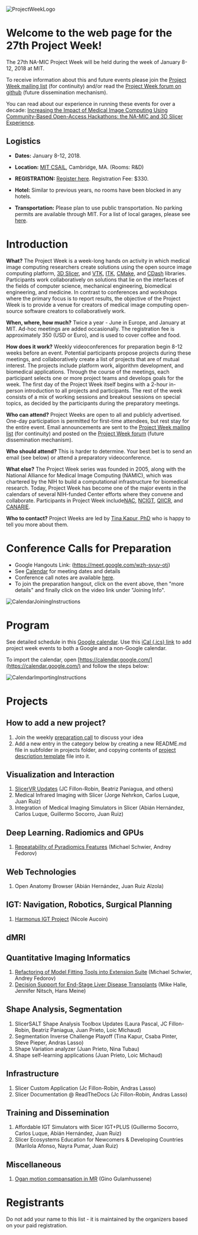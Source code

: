![ProjectWeekLogo](ProjectWeekLogo.png)

# Welcome to the web page for the 27th Project Week!
The 27th NA-MIC Project Week will be held during the week of January 8-12, 2018 at MIT.

To receive information about this and future events please join the [Project Week mailing list](https://public.kitware.com/mailman/listinfo/na-mic-project-week) (for continuity) and/or read the [Project Week forum on github](https://github.com/orgs/NA-MIC/teams/pw27-participants/discussions) (future dissemination mechanism).

You can read about our experience in running these events for over a decade: [Increasing the Impact of Medical Image Computing Using
Community-Based Open-Access Hackathons: the NA-MIC and 3D Slicer Experience](http://www.spl.harvard.edu/publications/item/view/3004).

## Logistics

- **Dates:** January 8-12, 2018.
- **Location:** [MIT CSAIL](https://www.google.com/maps/place/MIT:+Computer+Science+and+Artificial+Intelligence+Laboratory/@42.361864,-71.090563,16z/data=!4m2!3m1!1s0x0:0x303ada1e9664dfed?hl=en), Cambridge, MA. (Rooms: R&D)

- **REGISTRATION:** [Register here](http://regonline.com/projectweek2018). Registration Fee: $330.

- **Hotel:** Similar to previous years, no rooms have been blocked in any hotels.

- **Transportation:** Please plan to use public transportation. No parking permits are available through MIT. For a list of local garages, please see [here](http://web.mit.edu/facilities/transportation/parking/visitors/public_parking.html).

# Introduction

**What?** The Project Week is a week-long hands on activity in which medical image computing researchers create solutions using the open source image computing platform, [3D Slicer](http://www.slicer.org), and  [VTK](http://www.vtk.org), [ITK](http://www.itk.org), [CMake](http://www.cmake.org), and [CDash](http://www.cdash.org) libraries. Participants work collaboratively on solutions that lie on the interfaces of the fields of computer science, mechanical engineering, biomedical engineering, and medicine. In contrast to conferences and workshops where the primary focus is to report results, the objective of the Project Week is to provide a venue for creators of medical image computing open-source software creators to collaboratively work.

**When, where, how much?** Twice a year - June in Europe, and January at MIT. Ad-hoc meetings are added occasionally. The registration fee is approximately 350 (USD or Euro), and is used to cover coffee and food.

**How does it work?** Weekly videoconferences for preparation begin 8-12 weeks before an event. Potential participants propose projects during these meetings, and collaboratively create a list of projects that are of mutual interest. The projects include platform work, algorithm development, and biomedical applications. Through the course of the meetings, each participant selects one or more project teams and develops goals for the week. The first day of the Project Week itself begins with a 2-hour in-person introduction to all projects and participants. The rest of the week consists of a mix of working sessions and breakout sessions on special topics, as decided by the participants during the preparatory meetings.

**Who can attend?** Project Weeks are open to all and publicly advertised. One-day participation is permitted for first-time attendees, but rest stay for the entire event. Email announcements are sent to the [Project Week mailing list](https://public.kitware.com/mailman/listinfo/na-mic-project-week) (for continuity) and posted on the [Project Week forum](https://github.com/orgs/NA-MIC/teams/pw27-participants/discussions) (future dissemination mechanism).

**Who should attend?** This is harder to determine. Your best bet is to send an email (see below) or attend a preparatory videoconference.

**What else?**  The Project Week series was founded in 2005, along with the National Alliance for Medical Image Computing (NAMIC), which was chartered by the NIH to build a computational infrastructure for biomedical research.  Today, Project Week has become one of the major events in the calendars of several NIH-funded Center efforts where they convene and collaborate. Participants in Project Week include[NAC](http://nac.spl.harvard.edu/), [NCIGT](http://www.ncigt.org/), [QIICR](http://qiicr.org/), and [CANARIE](https://www.canarie.ca/).  

**Who to contact?** Project Weeks are led by [Tina Kapur, PhD](http://www.spl.harvard.edu/pages/People/tkapur) who is happy to tell you more about them.

# Conference Calls for Preparation <a name="PreparationCalls"/>

- Google Hangouts Link: (https://meet.google.com/wzh-syuy-otj)
- See [Calendar](https://calendar.google.com/calendar/embed?src=kitware.com_sb07i171olac9aavh46ir495c4%40group.calendar.google.com&ctz=America/Toronto) for meeting dates and details
- Conference call notes are available [here](HangoutsNotes.md).
- To join the preparation hangout, click on the event above, then "more details" and finally click on the video link under "Joining Info".

![CalendarJoiningInstructions](CalendarJoining.png)

# Program

See detailed schedule in this [Google calendar](https://calendar.google.com/calendar/embed?src=kitware.com_sb07i171olac9aavh46ir495c4%40group.calendar.google.com&ctz=America/Toronto). Use this [iCal (.ics) link](https://calendar.google.com/calendar/ical/kitware.com_sb07i171olac9aavh46ir495c4%40group.calendar.google.com/public/basic.ics) to add project week events to both a Google and a non-Google calendar.

To import the calendar, open [https://calendar.google.com/](https://calendar.google.com/) and follow the steps below:

![CalendarImportingInstructions](CalendarImporting.png)

# Projects

## How to add a new project?

1. Join the weekly [preparation call](#PreparationCalls) to discuss your idea
1. Add a new entry in the category below by creating a new README.md file in subfolder in projects folder, and copying contents of [project description template](Projects/Template/README.md) file into it.

<a name="ProjectsList"/>

## Visualization and Interaction

1. [SlicerVR Updates](Projects/SlicerVR/README.md) (JC Fillon-Robin, Beatriz Paniagua, and others)
1. Medical Infrared Imaging with Slicer (Jorge Nehrkon, Carlos Luque, Juan Ruiz)
1. Integration of Medical Imaging Simulators in Slicer (Abián Hernández, Carlos Luque, Guillermo Socorro, Juan Ruiz)

## Deep Learning. Radiomics and GPUs

1. [Repeatability of Pyradiomics Features](Projects/RadiomicsRepeatability/README.md) (Michael Schwier, Andrey Fedorov)

## Web Technologies

1. Open Anatomy Browser (Abián Hernández, Juan Ruiz Alzola)

## IGT: Navigation, Robotics, Surgical Planning
1. [Harmonus IGT Project](Projects/HarmonusIGT/README.md) (Nicole Aucoin)

## dMRI

## Quantitative Imaging Informatics

1. [Refactoring of Model Fitting Tools into Extension Suite](Projects/ModelFittingTools/README.md) (Michael Schwier, Andrey Fedorov)
2. [Decision Support for End-Stage Liver Disease Transplants](Projects/ESLD_DSS/README.md) (Mike Halle, Jennifer Nitsch, Hans Meine)

## Shape Analysis, Segmentation

1. SlicerSALT Shape Analysis Toolbox Updates (Laura Pascal, JC Fillon-Robin, Beatriz Paniagua, Juan Prieto, Loic Michaud)
1. Segmentation Inverse Challenge Playoff (Tina Kapur, Csaba Pinter, Steve Pieper, Andras Lasso)
1. Shape Variation analyzer (Juan Prieto, Nina Tubau)
1. Shape self-learning applications (Juan Prieto, Loic Michaud)

## Infrastructure
1. Slicer Custom Application (Jc Fillon-Robin, Andras Lasso)
1. Slicer Documentation @ ReadTheDocs (Jc Fillon-Robin, Andras Lasso)

## Training and Dissemination

1. Affordable IGT Simulators with Sicer IGT+PLUS (Guillermo Socorro, Carlos Luque, Abián Hernández, Juan Ruiz)
1. Slicer Ecosystems Education for Newcomers & Developing Countries (Marilola Afonso, Nayra Pumar, Juan Ruiz)

## Miscellaneous

1. [Ogan motion compansation in MR](Projects/OrganmotionCompensationInMR/README.md) (Gino Gulamhussene)

# Registrants

Do not add your name to this list - it is maintained by the organizers based on your paid registration. 
